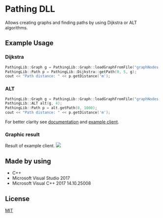 <h1>Pathing DLL</h1>

Allows creating graphs and finding paths by using Dijkstra or ALT algorithms.

<h2>Example Usage</h2>

<h3>Dijkstra</h3>

```cpp
PathingLib::Graph g = PathingLib::Graph::loadGraphFromFile("graphNodes.txt", "graphEdges.txt");
PathingLib::Path p = PathingLib::Dijkstra::getPath(0, 5, g);
cout << "Path distance: " << p.getDistance('m');
```

<h3>ALT</h3>

```cpp
PathingLib::Graph g = PathingLib::Graph::loadGraphFromFile("graphNodes.txt", "graphEdges.txt");
PathingLib::ALT alt(g, 4);
PathingLib::Path p = alt.getPath(0, 1000);
cout << "Path distance: " << p.getDistance('m');
```

<div>
For better clarity see 
<a href="https://woroniecki.github.io/PathingLib/index.html">documentation</a> and 
<a href="https://github.com/woroniecki/PathingLib/tree/master/PathingLib/ExampleClient">example client</a>.
</div>

<h3>Graphic result</h3>
Result of example client.
<img src="https://lh3.googleusercontent.com/lrrYkXnAi0vnaDzvVQaOz676VlDZkA85nscsgpleu0cgi1DkTjjJFeq8BvYwsLx4Ec_pKgeyFaAiFaOoMei65JgE2e51kgE1DYx4gp5Y3IdFCps-UMqpwbo1uFDJeqZu6OGv=w678-h451-no">

<h2>Made by using</h2>
<ul>
<li>C++</li>
<li>Microsoft Visual Studio 2017</li>
<li>Microsoft Visual C++ 2017 14.10.25008</li>
</ul>

<h2>License</h2>
<a href="https://github.com/woroniecki/PathingLib/blob/master/LICENSE">MIT</a>
